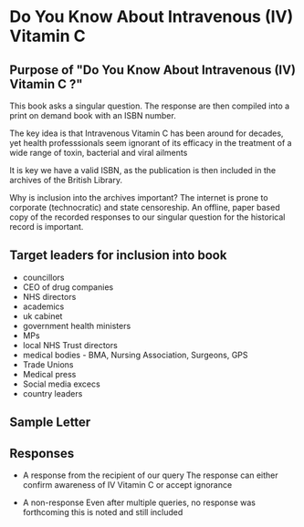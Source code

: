 # Do You Know About Intravenous (IV) Vitamin C

## Purpose of "Do You Know About Intravenous (IV) Vitamin C ?"
This book asks a singular question. The response are then compiled into a print on demand book with an ISBN number.

The key idea is that Intravenous Vitamin C has been around for decades, yet health professsionals seem ignorant of its efficacy in the treatment of a wide range of toxin, bacterial and viral ailments

It is key we have a valid ISBN, as the publication is then included in the archives of the British Library.

Why is inclusion into the archives important? The internet is prone to corporate (technocratic) and state censoreship. An offline, paper based copy of the recorded responses to our singular question for the historical record is important.



## Target leaders for inclusion into book
- councillors
- CEO of drug companies
- NHS directors
- academics
- uk cabinet
- government health ministers
- MPs
- local NHS Trust directors
- medical bodies - BMA, Nursing Association, Surgeons, GPS
- Trade Unions
- Medical press
- Social media excecs
- country leaders

## Sample Letter


## Responses
- A response from the recipient of our query
The response can either confirm awareness of IV Vitamin C or accept ignorance

- A non-response
Even after multiple queries, no response was forthcoming this is noted and still included
